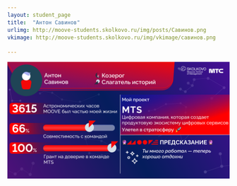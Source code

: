 ```yaml
---
layout: student_page
title:  "Антон Савинов"
urlimg: http://moove-students.skolkovo.ru/img/posts/Савинов.png
vkimage: http://moove-students.skolkovo.ru/img/vkimage/савинов.png

---
```

<img class="img-fluid" src="/img/posts/Савинов.png" alt="moove-2">
